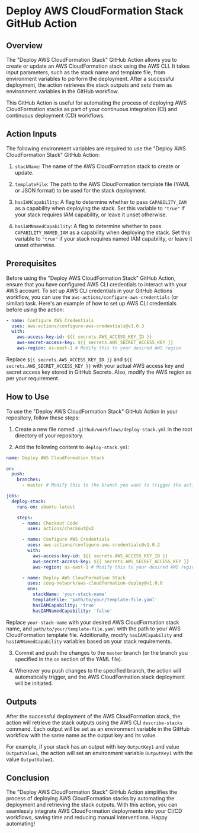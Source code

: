 # Deploy AWS CloudFormation Stack GitHub Action

## Overview

The "Deploy AWS CloudFormation Stack" GitHub Action allows you to create or update an AWS CloudFormation stack using the AWS CLI. It takes input parameters, such as the stack name and template file, from environment variables to perform the deployment. After a successful deployment, the action retrieves the stack outputs and sets them as environment variables in the GitHub workflow.

This GitHub Action is useful for automating the process of deploying AWS CloudFormation stacks as part of your continuous integration (CI) and continuous deployment (CD) workflows.

## Action Inputs

The following environment variables are required to use the "Deploy AWS CloudFormation Stack" GitHub Action:

1. `stackName`: The name of the AWS CloudFormation stack to create or update.

2. `templateFile`: The path to the AWS CloudFormation template file (YAML or JSON format) to be used for the stack deployment.

3. `hasIAMCapability`: A flag to determine whether to pass `CAPABILITY_IAM` as a capability when deploying the stack. Set this variable to `"true"` if your stack requires IAM capability, or leave it unset otherwise.

4. `hasIAMNamedCapability`: A flag to determine whether to pass `CAPABILITY_NAMED_IAM` as a capability when deploying the stack. Set this variable to `"true"` if your stack requires named IAM capability, or leave it unset otherwise.

## Prerequisites

Before using the "Deploy AWS CloudFormation Stack" GitHub Action, ensure that you have configured AWS CLI credentials to interact with your AWS account. To set up AWS CLI credentials in your GitHub Actions workflow, you can use the `aws-actions/configure-aws-credentials` (or similar) task. Here's an example of how to set up AWS CLI credentials before using the action:

```yaml
- name: Configure AWS Credentials
  uses: aws-actions/configure-aws-credentials@v1.0.3
  with:
    aws-access-key-id: ${{ secrets.AWS_ACCESS_KEY_ID }}
    aws-secret-access-key: ${{ secrets.AWS_SECRET_ACCESS_KEY }}
    aws-region: us-east-1 # Modify this to your desired AWS region
```

Replace `${{ secrets.AWS_ACCESS_KEY_ID }}` and `${{ secrets.AWS_SECRET_ACCESS_KEY }}` with your actual AWS access key and secret access key stored in GitHub Secrets. Also, modify the AWS region as per your requirement.

## How to Use

To use the "Deploy AWS CloudFormation Stack" GitHub Action in your repository, follow these steps:

1. Create a new file named `.github/workflows/deploy-stack.yml` in the root directory of your repository.

2. Add the following content to `deploy-stack.yml`:

```yaml
name: Deploy AWS CloudFormation Stack

on:
  push:
    branches:
      - master # Modify this to the branch you want to trigger the action on

jobs:
  deploy-stack:
    runs-on: ubuntu-latest

    steps:
      - name: Checkout Code
        uses: actions/checkout@v2

      - name: Configure AWS Credentials
        uses: aws-actions/configure-aws-credentials@v1.0.2
        with:
          aws-access-key-id: ${{ secrets.AWS_ACCESS_KEY_ID }}
          aws-secret-access-key: ${{ secrets.AWS_SECRET_ACCESS_KEY }}
          aws-region: us-east-1 # Modify this to your desired AWS region

      - name: Deploy AWS CloudFormation Stack
        uses: cosq-network/aws-cloudformation-deploy@v1.0.0
        env:
          stackName: 'your-stack-name'
          templateFile: 'path/to/your/template-file.yaml'
          hasIAMCapability: 'true'
          hasIAMNamedCapability: 'false'
```

Replace `your-stack-name` with your desired AWS CloudFormation stack name, and `path/to/your/template-file.yaml` with the path to your AWS CloudFormation template file. Additionally, modify `hasIAMCapability` and `hasIAMNamedCapability` variables based on your stack requirements.

3. Commit and push the changes to the `master` branch (or the branch you specified in the `on` section of the YAML file).

4. Whenever you push changes to the specified branch, the action will automatically trigger, and the AWS CloudFormation stack deployment will be initiated.

## Outputs

After the successful deployment of the AWS CloudFormation stack, the action will retrieve the stack outputs using the AWS CLI `describe-stacks` command. Each output will be set as an environment variable in the GitHub workflow with the same name as the output key and its value.

For example, if your stack has an output with key `OutputKey1` and value `OutputValue1`, the action will set an environment variable `OutputKey1` with the value `OutputValue1`.

## Conclusion

The "Deploy AWS CloudFormation Stack" GitHub Action simplifies the process of deploying AWS CloudFormation stacks by automating the deployment and retrieving the stack outputs. With this action, you can seamlessly integrate AWS CloudFormation deployments into your CI/CD workflows, saving time and reducing manual interventions. Happy automating!